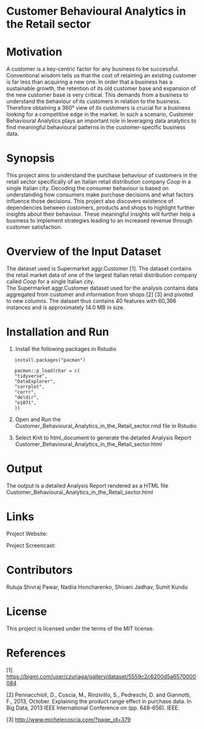 # Customer Behavioural Analytics in the Retail sector
# Motivation
A customer is a key-centric factor for any business to be successful. Conventional wisdom tells us that the cost of retaining an existing customer is far less than acquiring a new one. In order that a business has a sustainable growth, the retention of its old customer base and expansion of the new customer base is very critical. This demands from a business to understand the behaviour of its customers in relation to the business. Therefore obtaining a 360&deg; view of its customers is crucial for a business looking for a competitive edge in the market. In such a scenario, Customer Behavioural Analytics plays an important role in leveraging data analytics to find meaningful behavioural patterns in the customer-specific business data.

# Synopsis
This project aims to understand the purchase behaviour of customers in the retail sector specifically of an Italian retail distribution company <i>Coop</i> in a single Italian city. Decoding the consumer behaviour is based on understanding how consumers make purchase decisions and what factors influence those decisions. This project also discovers existence of dependencies between customers, products and shops to highlight further insights about their behaviour. These meaningful insights will further help a business to implement strategies leading to an increased revenue through customer satisfaction. 

# Overview of the Input Dataset
The dataset used is Supermarket aggr.Customer [1]. The dataset contains the retail market data of one of the largest Italian retail distribution company called <i>Coop</i> for a single Italian city.<br />
The Supermarket aggr.Customer dataset used for the analysis contains data aggregated from customer and information from shops [2] [3] and pivoted to new columns. The dataset thus contains 40 features with 60,366 instances and is approximately 14.0 MB in size.

# Installation and Run

1. Install the following packages in Rstudio

```
   install.packages("pacman")    
```
```
   pacman::p_load(char = c(
   "tidyverse",
   "DataExplorer",
   "corrplot",
   "corrr",
   "deldir",
   "e1071",
   ))
```

2. Open and Run the Customer_Behavioural_Analytics_in_the_Retail_sector.rmd file in Rstudio

3. Select Knit to html_document to generate the detailed Analysis Report Customer_Behavioural_Analytics_in_the_Retail_sector.html

# Output

The output is a detailed Analysis Report rendered as a HTML file Customer_Behavioural_Analytics_in_the_Retail_sector.html

# Links
Project Website:

Project Screencast: 

# Contributors
Rutuja Shivraj Pawar, Nadiia Honcharenko, Shivani Jadhav, Sumit Kundu

# License
This project is licensed under the terms of the MIT license.

# References
[1] https://bigml.com/user/czuriaga/gallery/dataset/5559c2c6200d5a6570000084

[2] Pennacchioli, D., Coscia, M., Rinzivillo, S., Pedreschi, D. and Giannotti, F., 2013, October. Explaining the product range effect in purchase data. In Big Data, 2013 IEEE International Conference on (pp. 648-656). IEEE.

[3] http://www.michelecoscia.com/?page_id=379


